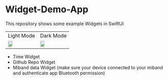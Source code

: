 # Widget-Demo-App
This repository shows some example Widgets in SwiftUI

<table>
  <tr>
    <td>Light Mode</td>
     <td>Dark Mode</td>
     
  </tr>
  <tr>
    <td><img src="https://user-images.githubusercontent.com/28716129/193448984-c2d225e1-128b-4114-9859-0c276fc46370.jpg" width="40%" ></td>
    <td><img src="https://user-images.githubusercontent.com/28716129/193448987-ac3d312f-65d8-4794-829e-b8c2e7e41d21.JPG" width="40%" ></td>
  </tr>
 </table>

* Time Widget
* Github Repo Widget
* Miband data Widget (make sure your device connected to your miband and authenticate app Bluetooth permission)
